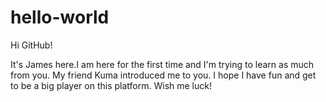 # hello-world

Hi GitHub!

It's James here.I am here for the first time and I'm trying to learn as much from you.
My friend Kuma introduced me to you. I hope I have fun and get to be a big player on this platform.
Wish me luck!

